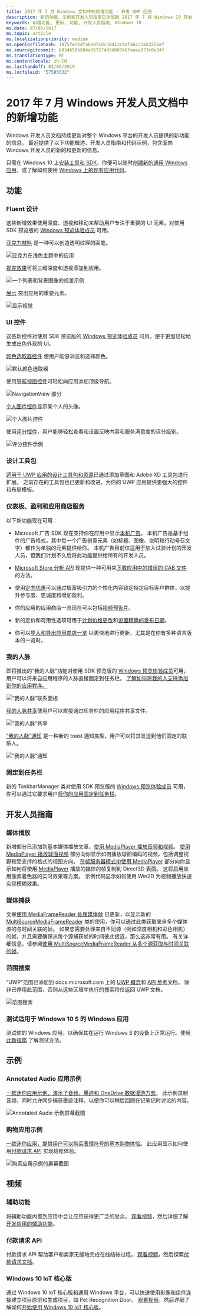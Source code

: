 ```yaml
---
title: 2017 年 7 月 Windows 文档中的新增功能 - 开发 UWP 应用
description: 新的功能、示例和开发人员指南已添加到 2017 年 7 月 Windows 10 开发人员文档
keywords: 新增功能, 更新, 功能, 开发人员指南, Windows 10
ms.date: 07/05/2017
ms.topic: article
ms.localizationpriority: medium
ms.openlocfilehash: 1875fecbdfa6b97cdc30413c8afa6cc58d3251ef
ms.sourcegitcommit: b034650b684a767274d5d88746faeea373c8e34f
ms.translationtype: MT
ms.contentlocale: zh-CN
ms.lasthandoff: 03/06/2019
ms.locfileid: "57595032"
---
```

# <a name="whats-new-in-the-windows-developer-docs-in-july-2017"></a>2017 年 7 月 Windows 开发人员文档中的新增功能

Windows 开发人员文档持续更新对整个 Windows 平台的开发人员提供的新功能的信息。 最近提供了以下功能概述、开发人员指南和代码示例，包含面向 Windows 开发人员的新的和更新的信息。

只需在 Windows 10 上[安装工具和 SDK](https://go.microsoft.com/fwlink/?LinkId=821431)，你便可以随时[创建新的通用 Windows 应用](../get-started/your-first-app.md)，或了解如何使用 [Windows 上的现有应用代码](../porting/index.md)。

## <a name="features"></a>功能

### <a name="fluent-design"></a>Fluent 设计

这些新增效果使用深度、透视和移动来帮助用户专注于重要的 UI 元素，对使用 SDK 预览版的 [Windows 预览体验成员](https://insider.windows.com/) 可用。

[亚克力材料](../design/style/acrylic.md) 是一种可以创造透明纹理的画笔。 

![亚克力在浅色主题中的应用](../design/style/images/Acrylic_DarkTheme_Base.png)

[视差效果](../design/motion/parallax.md)可将三维深度和透视添加到应用。

![一个列表和背景图像的视差示例](../design/style/images/_Parallax_v2.gif)

[展示](../design/style/reveal.md) 突出应用的重要元素。 

![显示视觉](../design/style/images/Nav_Reveal_Animation.gif)

### <a name="ui-controls"></a>UI 控件

这些新控件对使用 SDK 预览版的 [Windows 预览体验成员](https://insider.windows.com/) 可用，便于更加轻松地生成出色外观的 UI。

[颜色选取器控件](../design/controls-and-patterns/color-picker.md) 使用户能够浏览和选择颜色。  

![默认颜色选取器](../design/controls-and-patterns/images/color-picker-default.png)

使用[导航视图控件](../design/controls-and-patterns/navigationview.md)可轻松向应用添加顶级导航。

![NavigationView 部分](../design/controls-and-patterns/images/navview_sections.png)

[个人图片控件](../design/controls-and-patterns/person-picture.md)显示某个人的头像。

![个人图片控件](../design/controls-and-patterns/images/person-picture/person-picture_hero.png)

使用[评分控件](../design/controls-and-patterns/rating.md)，用户能够轻松查看和设置反映内容和服务满意度的评分级别。

![评分控件示例](../design/controls-and-patterns/images/rating_rs2_doc_ratings_intro.png)

### <a name="design-toolkits"></a>设计工具包

[适用于 UWP 应用的设计工具包和资源](../design/downloads/index.md)已通过添加草图和 Adobe XD 工具包进行扩展。 之前存在的工具包也已更新和改进，为你的 UWP 应用提供更强大的控件和布局模板。

### <a name="dashboard-monetization-and-store-services"></a>仪表板、盈利和应用商店服务

以下新功能现在可用：

* Microsoft 广告 SDK 现在支持你在应用中显示[本机广告](../monetize/native-ads.md)。 本机广告是基于组件的广告格式，其中每一个广告创意元素（如标题、图像、说明和行动号召文字）都作为单独的元素提供给你。 本机广告目前仅适用于加入试验计划的开发人员，但我们计划不久后将此功能提供给所有的开发人员。

* [Microsoft Store 分析 API](../monetize/access-analytics-data-using-windows-store-services.md) 现提供一种可用来[下载应用中的错误的 CAB 文件](../monetize/download-the-cab-file-for-an-error-in-your-app.md)的方法。

* 使用[定向优惠](../publish/use-targeted-offers-to-maximize-engagement-and-conversions.md)可以通过极富吸引力的个性化内容锁定特定目标客户群体，以提升参与度、忠诚度和增加盈利。 

* 你的应用的应用商店一览现在可以包括[视频预告片](../publish/app-screenshots-and-images.md#trailers)。

* 新的定价和可用性选项可用于[计划价格更改](../publish/set-and-schedule-app-pricing.md)和[设置精确的发布日期](..//publish/configure-precise-release-scheduling.md)。

* 你可以[导入和导出应用商店一览](../publish/import-and-export-store-listings.md) 以更快地进行更新，尤其是在你有多种语言版本的一览时。

### <a name="my-people"></a>我的人脉

即将推出的“我的人脉”功能对使用 SDK 预览版的 [Windows 预览体验成员](https://insider.windows.com/)可用，用户可以将来自应用程序的人脉直接固定到任务栏。 [了解如何将我的人支持添加到你的应用程序。](../contacts-and-calendar/my-people-support.md)

![“我的人脉”联系面板](images/my-people.png)

[我的人脉共享](../contacts-and-calendar/my-people-sharing.md)使用户可以直接通过任务栏的应用程序共享文件。

![“我的人脉”共享](images/my-people-sharing.png)

[“我的人脉”通知](../contacts-and-calendar/my-people-support.md) 是一种新的 toast 通知类型，用户可以将其发送到他们固定的联系人。

![“我的人脉”通知](images/my-people-notification.png)

### <a name="pin-to-taskbar"></a>固定到任务栏

新的 TaskbarManager 类对使用 SDK 预览版的 [Windows 预览体验成员](https://insider.windows.com/) 可用，你可以通过它要求用户[将你的应用固定到任务栏](../design/shell/pin-to-taskbar.md)。

## <a name="developer-guidance"></a>开发人员指南

### <a name="media-playback"></a>媒体播放

新增部分已添加到基本媒体播放文章，[使用 MediaPlayer 播放音频和视频](../audio-video-camera/play-audio-and-video-with-mediaplayer.md)。 [使用 MediaPlayer 播放球面视频](../audio-video-camera/play-audio-and-video-with-mediaplayer.md) 部分向你显示如何播放球面编码的视频，包括调整视野和受支持的格式的视图方向。 [在帧服务器模式中使用 MediaPlayer](../audio-video-camera/play-audio-and-video-with-mediaplayer.md#use-mediaplayer-in-frame-server-mode) 部分向你显示如何将使用 [MediaPlayer](https://docs.microsoft.com/uwp/api/Windows.Media.Playback.MediaPlayer) 播放的媒体的帧复制到 Direct3D 表面。 这将启用应用像素着色器的实时效果等方案。 示例代码显示如何使用 Win2D 为视频播放快速实现模糊效果。

### <a name="media-capture"></a>媒体捕获

文章[使用 MediaFrameReader 处理媒体帧](../audio-video-camera/process-media-frames-with-mediaframereader.md) 已更新，以显示新的 [MultiSourceMediaFrameReader](https://docs.microsoft.com/uwp/api/windows.media.capture.frames.multisourcemediaframereader) 类的使用，你可以通过此类获取来自多个媒体源的与时间关联的帧。 如果您需要处理来自不同源（例如深度相机和彩色相机）的帧，并且需要确保从每个源捕获帧的时间彼此接近，那么这非常有用。 有关详细信息，请参阅[使用 MultiSourceMediaFrameReader 从多个源获取与时间关联的帧](../audio-video-camera/process-media-frames-with-mediaframereader.md#use-multisourcemediaframereader-to-get-time-corellated-frames-from-multiple-sources)。

### <a name="scoped-search"></a>范围搜索

“UWP”范围已添加到 docs.microsoft.com 上的 [UWP 概念](../get-started/universal-application-platform-guide.md)和 [API 参考](https://docs.microsoft.com/en-us/uwp/api/)文档。 除非已停用此范围，否则从这些区域中执行的搜索将仅返回 UWP 文档。

![范围搜索](images/scoped-search.png)

### <a name="test-your-windows-app-for-windows-10-s"></a>测试适用于 Windows 10 S 的 Windows 应用

测试你的 Windows 应用，以确保其在运行 Windows S 的设备上正常运行。使用[此新指南](../porting/desktop-to-uwp-test-windows-s.md) 了解测试方法。 

## <a name="samples"></a>示例

### <a name="annotated-audio-app-sample"></a>Annotated Audio 应用示例

[一款迷你应用示例，演示了音频、墨迹和 OneDrive 数据漫游方案](https://github.com/Microsoft/Windows-appsample-annotated-audio)。 此示例录制音频，同时允许同步捕获墨迹注释，以便你可以稍后回顾在记笔记时讨论的内容。

![Annotated Audio 示例屏幕截图](images/Playback.png)  

### <a name="shopping-app-sample"></a>购物应用示例

[一款迷你应用，提供用户可以购买表情符号的基本购物体验](https://github.com/Microsoft/Windows-appsample-shopping)。 此应用显示如何使用[付款请求 API](https://docs.microsoft.com/uwp/api/windows.applicationmodel.payments) 实现结帐体验。

![购买应用示例的屏幕截图](images/shoppingcart.png)  

## <a name="videos"></a>视频

### <a name="accessibility"></a>辅助功能

将辅助功能内置到应用中会让应用获得更广泛的受众。 [观看视频](https://channel9.msdn.com/Blogs/One-Dev-Minute/Developing-Apps-for-Accessibility)，然后详细了解[开发应用的辅助功能](https://developer.microsoft.com/en-us/windows/accessible-apps)。

### <a name="payments-request-api"></a>付款请求 API

付款请求 API 帮助客户和卖家无缝地完成在线结帐过程。 [观看视频](https://channel9.msdn.com/Blogs/One-Dev-Minute/Using-the-Payments-Request-API)，然后探索[付款请求文档](https://channel9.msdn.com/Blogs/One-Dev-Minute/Using-the-Payments-Request-API)。

### <a name="windows-10-iot-core"></a>Windows 10 IoT 核心版

通过 Windows 10 IoT 核心版和通用 Windows 平台，可以快速使用影像和组件连接建立项目原型和生成项目，如 Pet Recognition Door。 [观看视频](https://channel9.msdn.com/Blogs/One-Dev-Minute/Building-a-Pet-Recognition-Door-Using-Windows-10-IoT-Core)，然后详细了解如何[开始使用 Windows 10 IoT 核心版](https://developer.microsoft.com/en-us/windows/iot)。